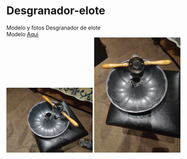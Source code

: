 # Desgranador-elote
Modelo y fotos Desgranador de elote <br />
Modelo [Aqui](https://hotmail51114.autodesk360.com/g/shares/SH35dfcQT936092f0e437b696b16b74c3b6b) <br />
<img src="./Elote.jfif" alt="Desgranador" width="225"/> <img src="./elote2.jfif" alt="Desgranador2" width="225"/>


